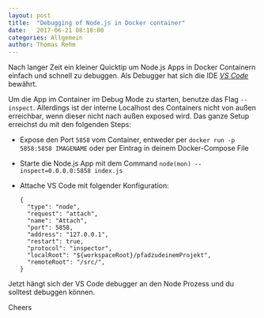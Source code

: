 ```yaml
---
layout: post
title:  "Debugging of Node.js in Docker container"
date:   2017-06-21 08:18:00
categories: Allgemein
author: Thomas Rehm
---
```


Nach langer Zeit ein kleiner Quicktip um Node.js Apps in Docker Containern einfach und schnell zu debuggen. Als Debugger hat sich die IDE [*VS Code*](https://code.visualstudio.com/) bewährt.

Um die App im Container im Debug Mode zu starten, benutze das Flag `--inspect`. Allerdings ist der interne Localhost des Containers nicht von außen erreichbar, wenn dieser nicht nach außen exposed wird.
Das ganze Setup erreichst du mit den folgenden Steps:

* Expose den Port `5858` vom Container, entweder per `docker run -p 5858:5858 IMAGENAME` oder per Eintrag in deinem Docker-Compose File
* Starte die Node.js App mit dem Command `node(mon) --inspect=0.0.0.0:5858 index.js`
* Attache VS Code mit folgender Konfiguration:


      {
        "type": "node",
        "request": "attach",
        "name": "Attach",
        "port": 5858,
        "address": "127.0.0.1",
        "restart": true,
        "protocol": "inspector",
        "localRoot": "${workspaceRoot}/pfadzudeinemProjekt",
        "remoteRoot": "/src/",
      }
      
Jetzt hängt sich der VS Code debugger an den Node Prozess und du solltest debuggen können.

Cheers
